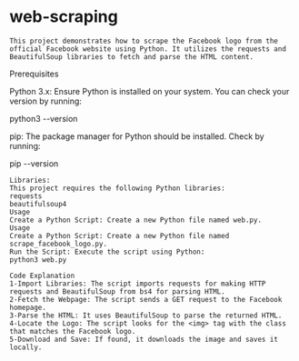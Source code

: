 # web-scraping
```
This project demonstrates how to scrape the Facebook logo from the official Facebook website using Python. It utilizes the requests and BeautifulSoup libraries to fetch and parse the HTML content.
```
Prerequisites

Python 3.x: 
Ensure Python is installed on your system. You can check your version by running:

python3 --version

pip: 
The package manager for Python should be installed. Check by running:

pip --version
```
Libraries:
This project requires the following Python libraries:
requests
beautifulsoup4
Usage
Create a Python Script: Create a new Python file named web.py.
Usage
Create a Python Script: Create a new Python file named scrape_facebook_logo.py.
Run the Script: Execute the script using Python:
python3 web.py
```
```
Code Explanation
1-Import Libraries: The script imports requests for making HTTP requests and BeautifulSoup from bs4 for parsing HTML.
2-Fetch the Webpage: The script sends a GET request to the Facebook homepage.
3-Parse the HTML: It uses BeautifulSoup to parse the returned HTML.
4-Locate the Logo: The script looks for the <img> tag with the class that matches the Facebook logo.
5-Download and Save: If found, it downloads the image and saves it locally.
```
